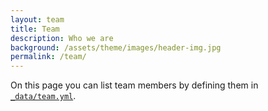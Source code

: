 ```yaml
---
layout: team
title: Team
description: Who we are
background: /assets/theme/images/header-img.jpg
permalink: /team/
---
```


On this page you can list team members by defining them in [`_data/team.yml`](https://raw.githubusercontent.com/peterdesmet/petridish/main/_data/team.yml).
